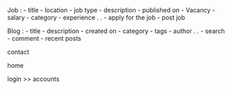 Job : 
    - title
    - location
    - job type
    - description
    - published on
    - Vacancy
    - salary
    - category
    - experience 
    .
    .
    - apply for the job 
    - post job


Blog : 
    - title
    - description 
    - created on
    - category
    - tags
    - author
    .
    .
    - search
    - comment
    - recent posts


contact

home

login >> accounts